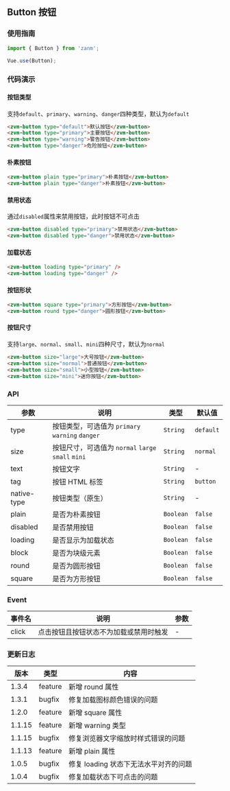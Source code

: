 ## Button 按钮

### 使用指南
``` javascript
import { Button } from 'zanm';

Vue.use(Button);
```

### 代码演示

#### 按钮类型
支持`default`、`primary`、`warning`、`danger`四种类型，默认为`default`

```html
<zvm-button type="default">默认按钮</zvm-button>
<zvm-button type="primary">主要按钮</zvm-button>
<zvm-button type="warning">警告按钮</zvm-button>
<zvm-button type="danger">危险按钮</zvm-button>
```

#### 朴素按钮

```html
<zvm-button plain type="primary">朴素按钮</zvm-button>
<zvm-button plain type="danger">朴素按钮</zvm-button>
```

#### 禁用状态

通过`disabled`属性来禁用按钮，此时按钮不可点击

```html
<zvm-button disabled type="primary">禁用状态</zvm-button>
<zvm-button disabled type="danger">禁用状态</zvm-button>
```

#### 加载状态

```html 
<zvm-button loading type="primary" />
<zvm-button loading type="danger" />
```

#### 按钮形状

```html 
<zvm-button square type="primary">方形按钮</zvm-button>
<zvm-button round type="danger">圆形按钮</zvm-button>
```

#### 按钮尺寸
支持`large`、`normal`、`small`、`mini`四种尺寸，默认为`normal`

```html 
<zvm-button size="large">大号按钮</zvm-button>
<zvm-button size="normal">普通按钮</zvm-button>
<zvm-button size="small">小型按钮</zvm-button>
<zvm-button size="mini">迷你按钮</zvm-button>
```


### API

| 参数 | 说明 | 类型 | 默认值 |
|-----------|-----------|-----------|-------------|
| type | 按钮类型，可选值为 `primary` `warning` `danger` | `String` | `default` |
| size | 按钮尺寸，可选值为 `normal` `large` `small` `mini` | `String` | `normal` |
| text | 按钮文字 | `String` | - |
| tag | 按钮 HTML 标签 | `String` | `button` |
| native-type | 按钮类型（原生） | `String` | - |
| plain | 是否为朴素按钮 | `Boolean` | `false` |
| disabled | 是否禁用按钮 | `Boolean` | `false` |
| loading | 是否显示为加载状态 | `Boolean` | `false` |
| block | 是否为块级元素 | `Boolean` | `false` |
| round | 是否为圆形按钮 | `Boolean` | `false` |
| square | 是否为方形按钮 | `Boolean` | `false` |

### Event

| 事件名 | 说明 | 参数 |
|-----------|-----------|-----------|
| click | 点击按钮且按钮状态不为加载或禁用时触发 | - |

### 更新日志

| 版本 | 类型 | 内容 |
|-----------|-----------|-----------|
| 1.3.4 | feature | 新增 round 属性 |
| 1.3.1 | bugfix | 修复加载图标颜色错误的问题
| 1.2.0 | feature | 新增 square 属性
| 1.1.15 | feature | 新增 warning 类型
| 1.1.15 | bugfix | 修复浏览器文字缩放时样式错误的问题
| 1.1.13 | feature | 新增 plain 属性
| 1.0.5 | bugfix | 修复 loading 状态下无法水平对齐的问题
| 1.0.4 | bugfix | 修复加载状态下可点击的问题
